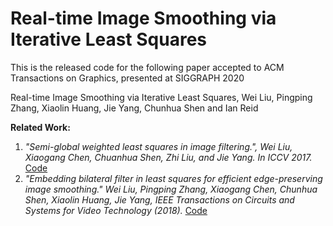 # Real-time Image Smoothing via Iterative Least Squares
 This is the released code for the following paper accepted to ACM Transactions on Graphics, presented at SIGGRAPH 2020

 Real-time Image Smoothing via Iterative Least Squares, Wei Liu, Pingping Zhang, Xiaolin Huang, Jie Yang, Chunhua Shen and Ian Reid 
 
 **Related Work:**
 1. *"Semi-global weighted least squares in image filtering.", Wei Liu, Xiaogang Chen, Chuanhua Shen, Zhi Liu, and Jie Yang. In ICCV 2017.* [Code](https://github.com/wliusjtu/Semi-Global-Weighted-Least-Squares-in-Image-Filtering)
 2. *"Embedding bilateral filter in least squares for efficient edge-preserving image smoothing." Wei Liu, Pingping Zhang, Xiaogang Chen, Chunhua Shen, Xiaolin Huang, Jie Yang, IEEE Transactions on Circuits and Systems for Video Technology (2018).* [Code](https://github.com/wliusjtu/Embedding-Bilateral-Filter-in-Least-Squares-for-Efficient-Edge-preserving-Image-Smoothing)
